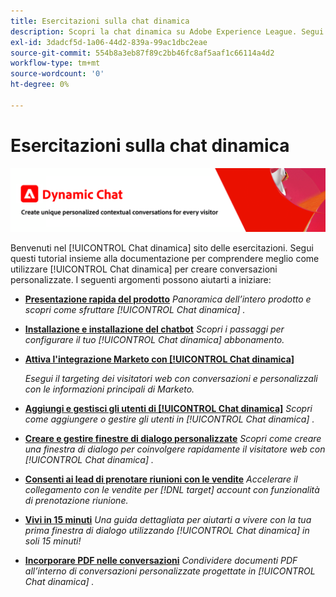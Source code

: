 ```yaml
---
title: Esercitazioni sulla chat dinamica
description: Scopri la chat dinamica su Adobe Experience League. Segui questi tutorial insieme alla documentazione per comprendere meglio come utilizzare la chat dinamica per creare conversazioni personalizzate.
exl-id: 3dadcf5d-1a06-44d2-839a-99ac1dbc2eae
source-git-commit: 554b8a3eb87f89c2bb46fc8af5aaf1c66114a4d2
workflow-type: tm+mt
source-wordcount: '0'
ht-degree: 0%

---
```


# Esercitazioni sulla chat dinamica

![](assets/dynamic-chat-header.png)

Benvenuti nel [!UICONTROL Chat dinamica]  sito delle esercitazioni. Segui questi tutorial insieme alla documentazione per comprendere meglio come utilizzare [!UICONTROL Chat dinamica]  per creare conversazioni personalizzate. I seguenti argomenti possono aiutarti a iniziare:

* **[Presentazione rapida del prodotto](product-tour.md)**
   *Panoramica dell’intero prodotto e scopri come sfruttare [!UICONTROL Chat dinamica] .*
* **[Installazione e installazione del chatbot](setup.md)**
   *Scopri i passaggi per configurare il tuo [!UICONTROL Chat dinamica]  abbonamento.*
* **[Attiva l&#39;integrazione Marketo con [!UICONTROL Chat dinamica]](marketo-integration.md)**

   *Esegui il targeting dei visitatori web con conversazioni e personalizzali con le informazioni principali di Marketo.*
* **[Aggiungi e gestisci gli utenti di [!UICONTROL Chat dinamica]](user-management.md)**
   *Scopri come aggiungere o gestire gli utenti in [!UICONTROL Chat dinamica] .*
* **[Creare e gestire finestre di dialogo personalizzate](dialogue-management.md)**
   *Scopri come creare una finestra di dialogo per coinvolgere rapidamente il visitatore web con [!UICONTROL Chat dinamica] .*
* **[Consenti ai lead di prenotare riunioni con le vendite](meeting-booking.md)**
   *Accelerare il collegamento con le vendite per [!DNL target] account con funzionalità di prenotazione riunione.*
* **[Vivi in 15 minuti](go-live-in-15-minutes.md)**
   *Una guida dettagliata per aiutarti a vivere con la tua prima finestra di dialogo utilizzando [!UICONTROL Chat dinamica]  in soli 15 minuti!*
* **[Incorporare PDF nelle conversazioni](document-cloud-integration.md)**
   *Condividere documenti PDF all’interno di conversazioni personalizzate progettate in [!UICONTROL Chat dinamica] .*

